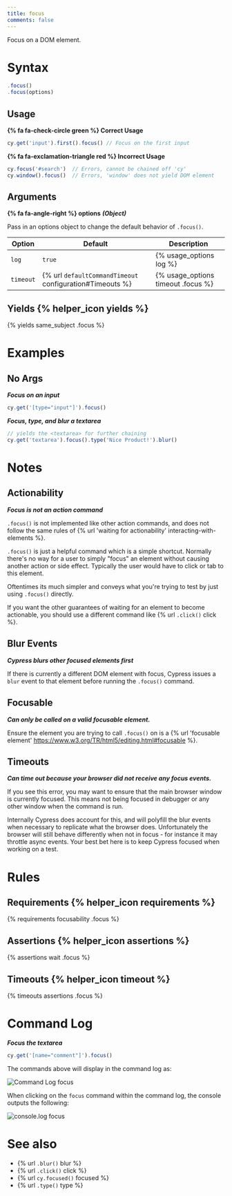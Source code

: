 ```yaml
---
title: focus
comments: false
---
```


Focus on a DOM element.

# Syntax

```javascript
.focus()
.focus(options)
```

## Usage

**{% fa fa-check-circle green %} Correct Usage**

```javascript
cy.get('input').first().focus() // Focus on the first input
```

**{% fa fa-exclamation-triangle red %} Incorrect Usage**

```javascript
cy.focus('#search')  // Errors, cannot be chained off 'cy'
cy.window().focus()  // Errors, 'window' does not yield DOM element
```

## Arguments

**{% fa fa-angle-right %} options**  ***(Object)***

Pass in an options object to change the default behavior of `.focus()`.

Option | Default | Description
--- | --- | ---
`log` | `true` | {% usage_options log %}
`timeout` | {% url `defaultCommandTimeout` configuration#Timeouts %} | {% usage_options timeout .focus %}

## Yields {% helper_icon yields %}

{% yields same_subject .focus %}

# Examples

## No Args

***Focus on an input***

```javascript
cy.get('[type="input"]').focus()
```

***Focus, type, and blur a textarea***

```javascript
// yields the <textarea> for further chaining
cy.get('textarea').focus().type('Nice Product!').blur()
```

# Notes

## Actionability

***Focus is not an action command***

`.focus()` is not implemented like other action commands, and does not follow the same rules of {% url 'waiting for actionability' interacting-with-elements %}.

`.focus()` is just a helpful command which is a simple shortcut. Normally there's no way for a user to simply "focus" an element without causing another action or side effect. Typically the user would have to click or tab to this element.

Oftentimes its much simpler and conveys what you're trying to test by just using `.focus()` directly.

If you want the other guarantees of waiting for an element to become actionable, you should use a different command like {% url `.click()` click %}.

## Blur Events

***Cypress blurs other focused elements first***

If there is currently a different DOM element with focus, Cypress issues a `blur` event to that element before running the `.focus()` command.

## Focusable

***Can only be called on a valid focusable element.***

Ensure the element you are trying to call `.focus()` on is a {% url 'focusable element' https://www.w3.org/TR/html5/editing.html#focusable %}.

## Timeouts

***Can time out because your browser did not receive any focus events.***

If you see this error, you may want to ensure that the main browser window is currently focused. This means not being focused in debugger or any other window when the command is run.

Internally Cypress does account for this, and will polyfill the blur events when necessary to replicate what the browser does. Unfortunately the browser will still behave differently when not in focus - for instance it may throttle async events. Your best bet here is to keep Cypress focused when working on a test.

# Rules

## Requirements {% helper_icon requirements %}

{% requirements focusability .focus %}

## Assertions {% helper_icon assertions %}

{% assertions wait .focus %}

## Timeouts {% helper_icon timeout %}

{% timeouts assertions .focus %}

# Command Log

***Focus the textarea***

```javascript
cy.get('[name="comment"]').focus()
```

The commands above will display in the command log as:

![Command Log focus](/img/api/focus/get-input-then-focus.png)

When clicking on the `focus` command within the command log, the console outputs the following:

![console.log focus](/img/api/focus/console-log-textarea-that-was-focused-on.png)

# See also

- {% url `.blur()` blur %}
- {% url `.click()` click %}
- {% url `cy.focused()` focused %}
- {% url `.type()` type %}

